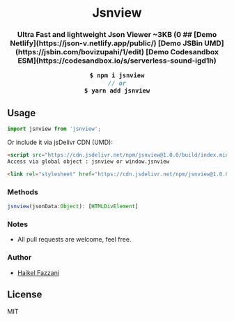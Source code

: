 <h1 align="center" style="width:100%">Jsnview</h1>
<h3 align="center">Ultra Fast and lightweight Json Viewer ~3KB (0 </dependencies)</h3>
##
[Demo Netlify](https://json-v.netlify.app/public/)  
[Demo JSBin UMD](https://jsbin.com/bovizupahi/1/edit)  
[Demo Codesandbox ESM](https://codesandbox.io/s/serverless-sound-igd1h)

```js
$ npm i jsnview
// or
$ yarn add jsnview
```

## Usage
```js
import jsnview from 'jsnview';
```

Or include it via jsDelivr CDN (UMD):
```html
<script src="https://cdn.jsdelivr.net/npm/jsnview@1.0.0/build/index.min.js"></script>
Access via global object : jsnview or window.jsnview

<link rel="stylesheet" href="https://cdn.jsdelivr.net/npm/jsnview@1.0.0/build/index.css" />
```

### Methods
```js
jsnview(jsonData:Object): [HTMLDivElement]
```

### Notes
- All pull requests are welcome, feel free.

### Author
- [Haikel Fazzani](https://github.com/haikelfazzani)

## License
MIT